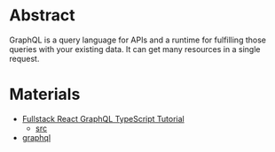 # Abstract

GraphQL is a query language for APIs and a runtime for fulfilling those queries with your existing data. It can get many resources in a single request.

# Materials

* [Fullstack React GraphQL TypeScript Tutorial](https://www.youtube.com/watch?v=I6ypD7qv3Z8)
  * [src](https://github.com/benawad/lireddit)
* [graphql](https://graphql.org/)
